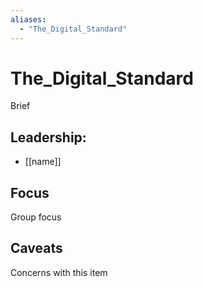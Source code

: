 ```yaml
---
aliases:
  - "The_Digital_Standard"
---
```

# The_Digital_Standard

Brief

## Leadership:

- [[name]]

## Focus

Group focus

## Caveats 

Concerns with this item